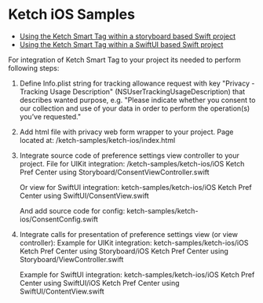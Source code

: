 # Ketch iOS Samples

- [Using the Ketch Smart Tag within a storyboard based Swift project](./iOS%20Ketch%20Pref%20Center%20using%20Storyboard/)
- [Using the Ketch Smart Tag within a SwiftUI based Swift project](./iOS%20Ketch%20Pref%20Center%20using%20SwiftUI/)

For integration of Ketch Smart Tag to your project its needed to perform following steps:

1. Define Info.plist string for tracking allowance request with key "Privacy - Tracking Usage Description" (NSUserTrackingUsageDescription) that describes wanted purpose, e.g. "Please indicate whether you consent to our collection and use of your data in order to perform the operation(s) you’ve requested."

2. Add html file with privacy web form wrapper to your project. Page located at: /ketch-samples/ketch-ios/index.html

3. Integrate source code of preference settings view controller to your project.
    File for UIKit integration:
    /ketch-samples/ketch-ios/iOS Ketch Pref Center using Storyboard/ConsentViewController.swift
    
    Or view for SwiftUI integration:
    ketch-samples/ketch-ios/iOS Ketch Pref Center using SwiftUI/ConsentView.swift
    
    And add source code for config:
    ketch-samples/ketch-ios/ConsentConfig.swift

 4. Integrate calls for presentation of preference settings view (or view controller):
    Example for UIKit integration:
    ketch-samples/ketch-ios/iOS Ketch Pref Center using Storyboard/iOS Ketch Pref Center using Storyboard/ViewController.swift
    
    Example for SwiftUI integration:
    ketch-samples/ketch-ios/iOS Ketch Pref Center using SwiftUI/iOS Ketch Pref Center using SwiftUI/ContentView.swift
    


